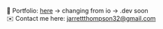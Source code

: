 📂 Portfolio: [here](https://jathompson.io)  -> changing from io -> .dev soon  
✉️ Contact me here: jarrettthompson32@gmail.com
